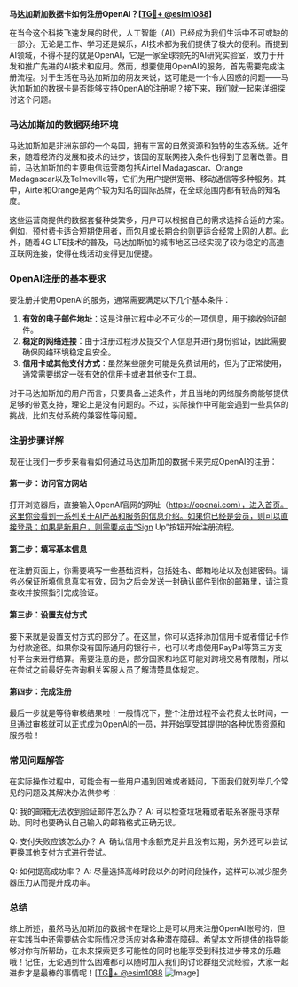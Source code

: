 **马达加斯加数据卡如何注册OpenAI？[[TG💪+ @esim1088](https://t.me/s/esim1088)]**

在当今这个科技飞速发展的时代，人工智能（AI）已经成为我们生活中不可或缺的一部分。无论是工作、学习还是娱乐，AI技术都为我们提供了极大的便利。而提到AI领域，不得不提的就是OpenAI，它是一家全球领先的AI研究实验室，致力于开发和推广先进的AI技术和应用。然而，想要使用OpenAI的服务，首先需要完成注册流程。对于生活在马达加斯加的朋友来说，这可能是一个令人困惑的问题——马达加斯加的数据卡是否能够支持OpenAI的注册呢？接下来，我们就一起来详细探讨这个问题。

### 马达加斯加的数据网络环境

马达加斯加是非洲东部的一个岛国，拥有丰富的自然资源和独特的生态系统。近年来，随着经济的发展和技术的进步，该国的互联网接入条件也得到了显著改善。目前，马达加斯加的主要电信运营商包括Airtel Madagascar、Orange Madagascar以及Telmoville等，它们为用户提供宽带、移动通信等多种服务。其中，Airtel和Orange是两个较为知名的国际品牌，在全球范围内都有较高的知名度。

这些运营商提供的数据套餐种类繁多，用户可以根据自己的需求选择合适的方案。例如，预付费卡适合短期使用者，而包月或长期合约则更适合经常上网的人群。此外，随着4G LTE技术的普及，马达加斯加的城市地区已经实现了较为稳定的高速互联网连接，使得在线活动变得更加便捷。

### OpenAI注册的基本要求

要注册并使用OpenAI的服务，通常需要满足以下几个基本条件：

1. **有效的电子邮件地址**：这是注册过程中必不可少的一项信息，用于接收验证邮件。
2. **稳定的网络连接**：由于注册过程涉及提交个人信息并进行身份验证，因此需要确保网络环境稳定且安全。
3. **信用卡或其他支付方式**：虽然某些服务可能是免费试用的，但为了正常使用，通常需要绑定一张有效的信用卡或者其他支付工具。

对于马达加斯加的用户而言，只要具备上述条件，并且当地的网络服务商能够提供足够的带宽支持，理论上是没有问题的。不过，实际操作中可能会遇到一些具体的挑战，比如支付系统的兼容性等问题。

### 注册步骤详解

现在让我们一步步来看看如何通过马达加斯加的数据卡来完成OpenAI的注册：

#### 第一步：访问官方网站

打开浏览器后，直接输入OpenAI官网的网址（https://openai.com），进入首页。这里你会看到一系列关于AI产品和服务的信息介绍。如果你已经是会员，则可以直接登录；如果是新用户，则需要点击“Sign Up”按钮开始注册流程。

#### 第二步：填写基本信息

在注册页面上，你需要填写一些基础资料，包括姓名、邮箱地址以及创建密码。请务必保证所填信息真实有效，因为之后会发送一封确认邮件到你的邮箱里，请注意查收并按照指引完成验证。

#### 第三步：设置支付方式

接下来就是设置支付方式的部分了。在这里，你可以选择添加信用卡或者借记卡作为付款途径。如果你没有国际通用的银行卡，也可以考虑使用PayPal等第三方支付平台来进行结算。需要注意的是，部分国家和地区可能对跨境交易有限制，所以在尝试之前最好先咨询相关客服人员了解清楚具体规定。

#### 第四步：完成注册

最后一步就是等待审核结果啦！一般情况下，整个注册过程不会花费太长时间，一旦通过审核就可以正式成为OpenAI的一员，并开始享受其提供的各种优质资源和服务啦！

### 常见问题解答

在实际操作过程中，可能会有一些用户遇到困难或者疑问，下面我们就列举几个常见的问题及其解决办法供参考：

Q: 我的邮箱无法收到验证邮件怎么办？
A: 可以检查垃圾箱或者联系客服寻求帮助。同时也要确认自己输入的邮箱格式正确无误。

Q: 支付失败应该怎么办？
A: 确认信用卡余额充足并且没有过期，另外还可以尝试更换其他支付方式进行尝试。

Q: 如何提高成功率？
A: 尽量选择高峰时段以外的时间段操作，这样可以减少服务器压力从而提升成功率。

### 总结

综上所述，虽然马达加斯加的数据卡在理论上是可以用来注册OpenAI账号的，但在实践当中还需要结合实际情况灵活应对各种潜在障碍。希望本文所提供的指导能够对你有所帮助，在未来探索更多可能性的同时也能享受到科技进步带来的乐趣哦！记住，无论遇到什么困难都可以随时加入我们的讨论群组交流经验，大家一起进步才是最棒的事情呢！[[TG💪+ @esim1088](https://t.me/s/esim1088) ![Image](https://i.postimg.cc/4NQfJmqS/Snipaste-2025-05-13-00-14-12.png)]
